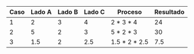 | Caso | Lado A | Lado B | Lado C | Proceso       | Resultado |
| ---- | ------ | ------------- | ------ | ------------- | --------- |
| 1    | 2      | 3             | 4      | 2 * 3 * 4     | 24        |
| 2    | 5      | 2             | 3      | 5 * 2 * 3     | 30        |
| 3    | 1.5    | 2             | 2.5    | 1.5 * 2 * 2.5 | 7.5       |

